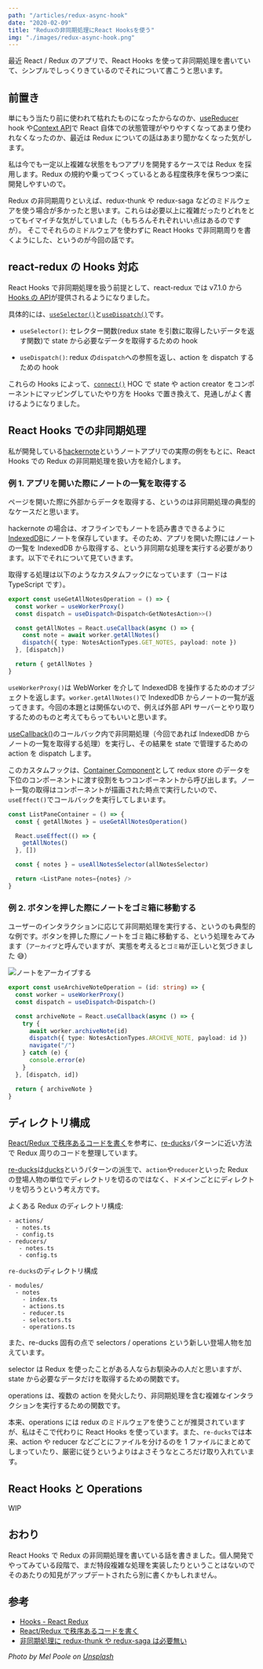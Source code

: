 ```yaml
---
path: "/articles/redux-async-hook"
date: "2020-02-09"
title: "Reduxの非同期処理にReact Hooksを使う"
img: "./images/redux-async-hook.png"
---
```


最近 React / Redux のアプリで、React Hooks を使って非同期処理を書いていて、シンプルでしっくりきているのでそれについて書こうと思います。

## 前置き

単にもう当たり前に使われて枯れたものになったからなのか、[useReducer](https://ja.reactjs.org/docs/hooks-reference.html#usereducer) hook や[Context API](https://ja.reactjs.org/docs/context.html)で React 自体での状態管理がやりやすくなってあまり使われなくなったのか、最近は Redux についての話はあまり聞かなくなった気がします。

私は今でも一定以上複雑な状態をもつアプリを開発するケースでは Redux を採用します。Redux の規約や乗ってつくっているとある程度秩序を保ちつつ楽に開発しやすいので。

Redux の非同期周りといえば、redux-thunk や redux-saga などのミドルウェアを使う場合が多かったと思います。これらは必要以上に複雑だったりどれをとってもイマイチな気がしていました（もちろんそれぞれいい点はあるのですが）。 そこでそれらのミドルウェアを使わずに React Hooks で非同期周りを書くようにした、というのが今回の話です。

## react-redux の Hooks 対応

React Hooks で非同期処理を扱う前提として、react-redux では v7.1.0 から[Hooks の API](https://react-redux.js.org/next/api/hooks)が提供されるようになりました。

具体的には、[`useSelector()`](https://react-redux.js.org/next/api/hooks#useselector)と[`useDispatch()`](https://react-redux.js.org/next/api/hooks#usedispatch)です。

- `useSelector()`: セレクター関数(redux state を引数に取得したいデータを返す関数)で state から必要なデータを取得するための hook

- `useDispatch()`: redux の`dispatch`への参照を返し、action を dispatch するための hook

これらの Hooks によって、[`connect()`](https://react-redux.js.org/next/api/connect#connect) HOC で state や action creator をコンポーネントにマッピングしていたやり方を Hooks で置き換えて、見通しがよく書けるようになりました。

## React Hooks での非同期処理

私が開発している[hackernote](https://app.hackernote.io/)というノートアプリでの実際の例をもとに、React Hooks での Redux の非同期処理を扱い方を紹介します。

### 例 1. アプリを開いた際にノートの一覧を取得する

ページを開いた際に外部からデータを取得する、というのは非同期処理の典型的なケースだと思います。

hackernote の場合は、オフラインでもノートを読み書きできるように[IndexedDB](https://developer.mozilla.org/ja/docs/Web/API/IndexedDB_API)にノートを保存しています。そのため、アプリを開いた際にはノートの一覧を IndexedDB から取得する、という非同期な処理を実行する必要があります。以下でそれについて見ていきます。

取得する処理は以下のようなカスタムフックになっています（コードは TypeScript です）。

```ts
export const useGetAllNotesOperation = () => {
  const worker = useWorkerProxy()
  const dispatch = useDispatch<Dispatch<GetNotesAction>>()

  const getAllNotes = React.useCallback(async () => {
    const note = await worker.getAllNotes()
    dispatch({ type: NotesActionTypes.GET_NOTES, payload: note })
  }, [dispatch])

  return { getAllNotes }
}
```

`useWorkerProxy()`は WebWorker を介して IndexedDB を操作するためのオブジェクトを返します。`worker.getAllNotes()`で IndexedDB からノートの一覧が返ってきます。今回の本題とは関係ないので、例えば外部 API サーバーとやり取りするためのものと考えてもらってもいいと思います。

[useCallback()](https://ja.reactjs.org/docs/hooks-reference.html#usecallback)のコールバック内で非同期処理（今回であれば IndexedDB からノートの一覧を取得する処理）を実行し、その結果を state で管理するための action を dispatch します。

このカスタムフックは、[Container Component](https://redux.js.org/basics/usage-with-react/#presentational-and-container-components)として redux store のデータを下位のコンポーネントに渡す役割をもつコンポーネントから呼び出します。ノート一覧の取得はコンポーネントが描画された時点で実行したいので、`useEffect()`でコールバックを実行してしまいます。

```ts
const ListPaneContainer = () => {
  const { getAllNotes } = useGetAllNotesOperation()

  React.useEffect(() => {
    getAllNotes()
  }, [])

  const { notes } = useAllNotesSelector(allNotesSelector)

  return <ListPane notes={notes} />
}
```

### 例 2. ボタンを押した際にノートをゴミ箱に移動する

ユーザーのインタラクションに応じて非同期処理を実行する、というのも典型的な例です。ボタンを押した際にノートをゴミ箱に移動する、という処理をみてみます（`アーカイブ`と呼んでいますが、実態を考えると`ゴミ箱`が正しいと気づきました 😅）

![ノートをアーカイブする](https://i.gyazo.com/eebd780b4a43e03c3dd32ec6afc643ab.gif)

```ts
export const useArchiveNoteOperation = (id: string) => {
  const worker = useWorkerProxy()
  const dispatch = useDispatch<Dispatch>()

  const archiveNote = React.useCallback(async () => {
    try {
      await worker.archiveNote(id)
      dispatch({ type: NotesActionTypes.ARCHIVE_NOTE, payload: id })
      navigate("/")
    } catch (e) {
      console.error(e)
    }
  }, [dispatch, id])

  return { archiveNote }
}
```

## ディレクトリ構成

[React/Redux で秩序あるコードを書く](https://speakerdeck.com/naoishii/reduxde-zhi-xu-arukodowoshu-ku)を参考に、[re-ducks](https://github.com/alexnm/re-ducks)パターンに近い方法で Redux 周りのコードを整理しています。

[re-ducks](https://github.com/alexnm/re-ducks)は[ducks](https://github.com/erikras/ducks-modular-redux)というパターンの派生で、`action`や`reducer`といった Redux の登場人物の単位でディレクトリを切るのではなく、ドメインごとにディレクトリを切ろうという考え方です。

よくある Redux のディレクトリ構成:

```
- actions/
  - notes.ts
  - config.ts
- reducers/
   - notes.ts
   - config.ts
```

`re-ducks`のディレクトリ構成

```
- modules/
  - notes
    - index.ts
    - actions.ts
    - reducer.ts
    - selectors.ts
    - operations.ts
```

また、re-ducks 固有の点で selectors / operations という新しい登場人物を加えています。

selector は Redux を使ったことがある人ならお馴染みの人だと思いますが、state から必要なデータだけを取得するための関数です。

operations は、複数の action を発火したり、非同期処理を含む複雑なインタラクションを実行するための関数です。

本来、operations には redux のミドルウェアを使うことが推奨されていますが、私はそこで代わりに React Hooks を使っています。また、`re-ducks`では本来、action や reducer などごとにファイルを分けるのを 1 ファイルにまとめてしまっていたり、厳密に従うというよりはよさそうなところだけ取り入れています。

## React Hooks と Operations

WIP

## おわり

React Hooks で Redux の非同期処理を書いている話を書きました。個人開発でやってみている段階で、まだ特段複雑な処理を実装したりということはないのでそのあたりの知見がアップデートされたら別に書くかもしれません。

## 参考

- [Hooks - React Redux](https://react-redux.js.org/next/api/hooks)
- [React/Redux で秩序あるコードを書く](https://speakerdeck.com/naoishii/reduxde-zhi-xu-arukodowoshu-ku)
- [非同期処理に redux-thunk や redux-saga は必要無い](https://qiita.com/Naturalclar/items/6157d0b031bbb00b3c73)

_Photo by Mel Poole on [Unsplash](https://unsplash.com/photos/Hg-uNVsg65Y)_
